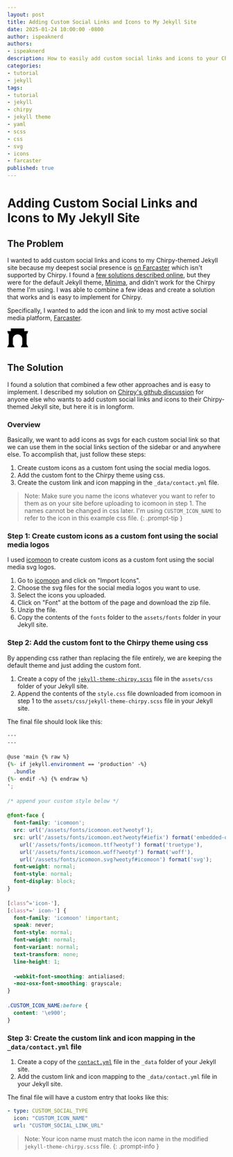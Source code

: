 ```yaml
---
layout: post
title: Adding Custom Social Links and Icons to My Jekyll Site
date: 2025-01-24 10:00:00 -0800
author: ispeaknerd
authors:
- ispeaknerd
description: How to easily add custom social links and icons to your Chirpy-themed Jekyll site.
categories:
- tutorial
- jekyll
tags:
- tutorial
- jekyll
- chirpy
- jekyll theme
- yaml
- scss
- css
- svg
- icons
- farcaster
published: true
---
```


# Adding Custom Social Links and Icons to My Jekyll Site

## The Problem

I wanted to add custom social links and icons to my Chirpy-themed Jekyll site because my deepest social presence is [on Farcaster](https://warpcast.com/ispeaknerd) which isn't supported by Chirpy. I found a [few solutions described online](https://blog.jakelee.co.uk/adding-new-social-media-link-to-minima/), but they were for the default Jekyll theme, [Minima](https://github.com/jekyll/minima), and didn't work for the Chirpy theme I'm using. I was able to combine a few ideas and create a solution that works and is easy to implement for Chirpy.

Specifically, I wanted to add the icon and link to my most active social media platform, [Farcaster](https://warpcast.com/ispeaknerd).

![Farcaster icon](./assets/img/fc-arch.svg)

## The Solution

I found a solution that combined a few other approaches and is easy to implement. I described my solution on [Chirpy's github discussion](https://github.com/cotes2020/jekyll-theme-chirpy/discussions/2172#discussioncomment-11837732) for anyone else who wants to add custom social links and icons to their Chirpy-themed Jekyll site, but here it is in longform.

### Overview

Basically, we want to add icons as svgs for each custom social link so that we can use them in the social links section of the sidebar or and anywhere else. To accomplish that, just follow these steps:

1. Create custom icons as a custom font using the social media logos.
2. Add the custom font to the Chirpy theme using css.
3. Create the custom link and icon mapping in the `_data/contact.yml` file.

> Note: Make sure you name the icons whatever you want to refer to them as on your site before uploading to icomoon in step 1. The names cannot be changed in css later. I'm using `CUSTOM_ICON_NAME` to refer to the icon in this example css file.
{: .prompt-tip }

### Step 1: Create custom icons as a custom font using the social media logos

I used [icomoon](https://icomoon.io/app) to create custom icons as a custom font using the social media svg logos.

1. Go to [icomoon](https://icomoon.io/app) and click on "Import Icons". 
2. Choose the svg files for the social media logos you want to use.
3. Select the icons you uploaded.
4. Click on "Font" at the bottom of the page and download the zip file.
5. Unzip the file. 
6. Copy the contents of the `fonts` folder to the `assets/fonts` folder in your Jekyll site.

### Step 2: Add the custom font to the Chirpy theme using css

By appending css rather than replacing the file entirely, we are keeping the default theme and just adding the custom font.

1. Create a copy of the [`jekyll-theme-chirpy.scss`](https://github.com/cotes2020/jekyll-theme-chirpy/blob/master/assets/css/jekyll-theme-chirpy.scss) file in the `assets/css` folder of your Jekyll site.
2. Append the contents of the `style.css` file downloaded from icomoon in step 1 to the `assets/css/jekyll-theme-chirpy.scss` file in your Jekyll site.

The final file should look like this:

```scss
---
---

@use 'main {% raw %}
{%- if jekyll.environment == 'production' -%}
  .bundle
{%- endif -%} {% endraw %}
';

/* append your custom style below */

@font-face {
  font-family: 'icomoon';
  src: url('/assets/fonts/icomoon.eot?weotyf');
  src: url('/assets/fonts/icomoon.eot?weotyf#iefix') format('embedded-opentype'),
    url('/assets/fonts/icomoon.ttf?weotyf') format('truetype'),
    url('/assets/fonts/icomoon.woff?weotyf') format('woff'),
    url('/assets/fonts/icomoon.svg?weotyf#icomoon') format('svg');
  font-weight: normal;
  font-style: normal;
  font-display: block;
}

[class^='icon-'],
[class*=' icon-'] {
  font-family: 'icomoon' !important;
  speak: never;
  font-style: normal;
  font-weight: normal;
  font-variant: normal;
  text-transform: none;
  line-height: 1;

  -webkit-font-smoothing: antialiased;
  -moz-osx-font-smoothing: grayscale;
}

.CUSTOM_ICON_NAME:before {
  content: '\e900';
}
```

### Step 3: Create the custom link and icon mapping in the `_data/contact.yml` file

1. Create a copy of the [`contact.yml`](https://github.com/cotes2020/jekyll-theme-chirpy/blob/master/_data/contact.yml) file in the `_data` folder of your Jekyll site.
2. Add the custom link and icon mapping to the `_data/contact.yml` file in your Jekyll site.

The final file will have a custom entry that looks like this:

```yaml
- type: CUSTOM_SOCIAL_TYPE
  icon: "CUSTOM_ICON_NAME"
  url: "CUSTOM_SOCIAL_LINK_URL"
```

> Note: Your icon name must match the icon name in the modified `jekyll-theme-chirpy.scss` file.
{: .prompt-info }
